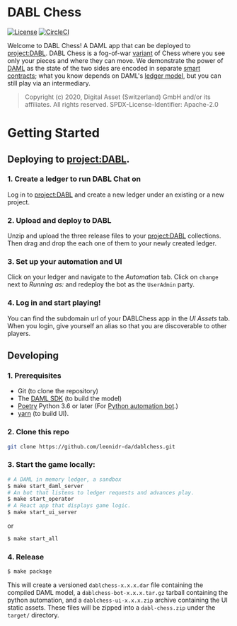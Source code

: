 # DABL Chess

[![License](https://img.shields.io/badge/License-Apache%202.0-blue.svg)](./LICENSE)
[![CircleCI](https://circleci.com/gh/leonidr-da/dablchess.svg?style=svg)](https://circleci.com/gh/leonidr-da/dablchess)


Welcome to DABL Chess! A DAML app that can be deployed to [project:DABL](https://projectdabl.com/). DABL Chess is a fog-of-war [variant](https://en.wikipedia.org/wiki/Dark_chess) of Chess where you see only your pieces and where they can move. We demonstrate the power of [DAML](https://daml.com/) as the state of the two sides are encoded in separate [smart contracts](daml/Chess.daml); what you know depends on DAML's [ledger model](https://docs.daml.com/concepts/ledger-model/ledger-integrity.html), but you can still play via an intermediary.

> Copyright (c) 2020, Digital Asset (Switzerland) GmbH and/or its affiliates. All rights reserved. SPDX-License-Identifier: Apache-2.0

# Getting Started

## Deploying to [project:DABL](https://projectdabl.com/).

### 1. Create a ledger to run DABL Chat on

Log in to [project:DABL](https://projectdabl.com/) and create a new ledger under an existing or a new project.

### 2. Upload and deploy to DABL

Unzip and upload the three release files to your [project:DABL](https://projectdabl.com/) collections. Then drag and drop the each one of them to your newly created ledger.

### 3. Set up your automation and UI

Click on your ledger and navigate to the _Automation_ tab. Click on `change` next to _Running as:_ and redeploy the bot as the `UserAdmin` party.

### 4. Log in and start playing!

You can find the subdomain url of your DABLChess app in the _UI Assets_ tab.  When you login, give yourself an alias so that you are discoverable to other players.

## Developing

### 1. Prerequisites

- Git (to clone the repository)
- The [DAML SDK](https://docs.daml.com/getting-started/installation.html) (to build the model)
- [Poetry](https://python-poetry.org/) Python 3.6 or later (For [Python automation bot](https://docs.projectdabl.com/).)
- [yarn](https://classic.yarnpkg.com/en/) (to build UI).

### 2. Clone this repo

```bash
git clone https://github.com/leonidr-da/dablchess.git
```

### 3. Start the game locally:

```bash
# A DAML in memory ledger, a sandbox
$ make start_daml_server
# An bot that listens to ledger requests and advances play.
$ make start_operator
# A React app that displays game logic.
$ make start_ui_server
```

or
```bash
$ make start_all
```
### 4. Release

```bash
$ make package
```

This will create a versioned `dablchess-x.x.x.dar` file containing the compiled DAML model, a `dablchess-bot-x.x.x.tar.gz` tarball containing the python automation, and a `dablchess-ui-x.x.x.zip` archive containing the UI static assets. These files will be zipped into a `dabl-chess.zip` under the `target/` directory.

